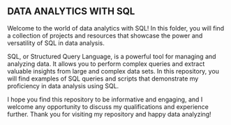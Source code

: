 ## DATA ANALYTICS WITH SQL
Welcome to the world of data analytics with SQL! In this folder, you will find a collection of projects and resources that showcase the power and versatility of SQL in data analysis.

SQL, or Structured Query Language, is a powerful tool for managing and analyzing data. It allows you to perform complex queries and extract valuable insights from large and complex data sets. In this repository, you will find examples of SQL queries and scripts that demonstrate my proficiency in data analysis using SQL.

I hope you find this repository to be informative and engaging, and I welcome any opportunity to discuss my qualifications and experience further. Thank you for visiting my repository and happy data analyzing!
